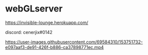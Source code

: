 # webGLserver

https://invisible-lounge.herokuapp.com/

discord: cenerjix#0142


https://user-images.githubusercontent.com/69584310/153751732-e097aaf3-de91-426f-b886-ca37898771ec.mp4

